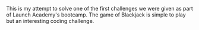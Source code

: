 This is my attempt to solve one of the first challenges we were given as part of Launch Academy's bootcamp.  The game of Blackjack is simple to play but an interesting coding challenge.
